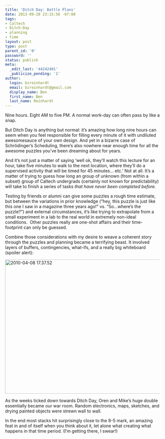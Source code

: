 ```yaml
---
title: 'Ditch Day: Battle Plans'
date: 2013-09-20 23:15:56 -07:00
tags:
- Caltech
- Ditch-Day
- planning
- time
layout: post
type: post
parent_id: '0'
password: ''
status: publish
meta:
  _edit_last: '44242401'
  _publicize_pending: '1'
author:
  login: bzreinhardt
  email: bzreinhardt@gmail.com
  display_name: Ben
  first_name: Ben
  last_name: Reinhardt
---
```


<p>Nine hours. Eight AM to five PM. A normal work-day can often pass by like a snap.</p>
<p>But Ditch Day is anything but normal: it’s amazing how long nine hours can seem when you feel responsible for filling every minute of it with undiluted awesomesauce of your own design. And yet in a bizarre case of Schrödinger’s Scheduling, there’s also nowhere near enough time for all the awesome puzzles you’ve been dreaming about for years.</p>
<p>And it’s not just a matter of saying ‘well ok, they’ll watch this lecture for an hour, take five minutes to walk to the next location, where they’ll do a supervised activity that will be timed for 45 minutes… etc.’ Not at all. It’s a matter of trying to guess how long an group of unknown (from within a subset) group of Caltech undergrads (certainly not known for predictability) will take to finish a series of tasks <i>that have never been completed before. </i></p>
<p>Testing by friends or alumni can give some puzzles a rough time estimate, but between the variations in prior knowledge (“hey, this puzzle is just like this one I saw in a magazine three years ago!” vs. “So…where’s the puzzle?”) and external circumstances, it’s like trying to extrapolate from a small experiment in a lab to the real world in extremely non-ideal conditions.  Other puzzles really are one-shot affairs and their time-footprint can only be guessed.</p>
<p>Combine those considerations with my desire to weave a coherent story through the puzzles and planning became a terrifying beast. It involved layers of buffers, contingencies, what-ifs, and a really big whiteboard (spoiler alert):</p>
<p><a href="http://benjaminreinhardt.files.wordpress.com/2013/09/2010-04-08-17-37-52.jpg"><img class="alignnone size-large wp-image-705" alt="2010-04-08 17.37.52" src="{{ site.baseurl }}/assets/2010-04-08-17-37-52.jpg?w=584" width="584" height="436" /></a></p>
<p>As the weeks ticked down towards Ditch Day, Oren and Mike’s huge double essentially became our war room. Random electronics, maps, sketches, and drying painted objects were strewn wall to wall.</p>
<p>In the end most stacks hit surprisingly close to the 8-5 mark, an amazing feat in and of itself when you think about it, let alone what creating what happens in that time period. (I’m getting there, I swear!)</p>
